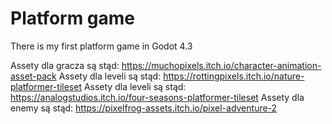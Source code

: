 # Platform game
 There is my first platform game in Godot 4.3

Assety dla gracza są stąd: https://muchopixels.itch.io/character-animation-asset-pack
Assety dla leveli są stąd: https://rottingpixels.itch.io/nature-platformer-tileset
Assety dla leveli są stąd: https://analogstudios.itch.io/four-seasons-platformer-tileset
Assety dla enemy są stąd: https://pixelfrog-assets.itch.io/pixel-adventure-2
